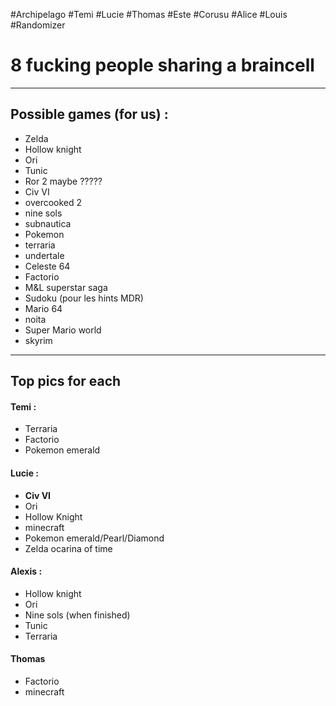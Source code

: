 #Archipelago #Temi #Lucie #Thomas #Este #Corusu #Alice #Louis #Randomizer

# 8 fucking people sharing a braincell

***
## Possible games (for us) :

- Zelda
- Hollow knight
- Ori
- Tunic
- Ror 2 maybe ?????
- Civ VI
- overcooked 2
- nine sols
- subnautica
- Pokemon
- terraria
- undertale
- Celeste 64
- Factorio
- M&L superstar saga
- Sudoku (pour les hints MDR)
- Mario 64
- noita
- Super Mario world
- skyrim

***

## Top pics for each

#### Temi :

- Terraria
- Factorio
- Pokemon emerald

#### Lucie :

- **Civ VI**
- Ori
- Hollow Knight
- minecraft
- Pokemon emerald/Pearl/Diamond
- Zelda ocarina of time

#### Alexis :

- Hollow knight
- Ori
- Nine sols (when finished)
- Tunic 
- Terraria

#### Thomas

- Factorio
- minecraft

